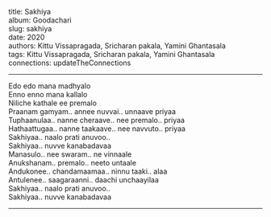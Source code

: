 title: Sakhiya  
album: Goodachari  
slug: sakhiya  
date: 2020  
authors: Kittu Vissapragada, Sricharan pakala, Yamini Ghantasala  
tags: Kittu Vissapragada, Sricharan pakala, Yamini Ghantasala  
connections: updateTheConnections  

------------

Edo edo mana madhyalo  
Enno enno mana kallalo  
Niliche kathale ee premalo  
Praanam gamyam.. annee nuvvai.. unnaave priyaa  
Tuphaanulaa.. nanne cheraave.. nee premalo.. priyaa  
Hathaattugaa.. nanne taakaave.. nee navvuto.. priyaa  
Sakhiyaa.. naalo prati anuvoo..  
Sakhiyaa.. nuvve kanabadavaa  
Manasulo.. nee swaram.. ne vinnaale  
Anukshanam.. premalo.. neeto untaale  
Andukonee.. chandamaamaa.. ninnu taaki.. alaa  
Antulenee.. saagaraanni.. daachi unchaayilaa  
Sakhiyaa.. naalo prati anuvoo..  
Sakhiyaa.. nuvve kanabadavaa  


------------
